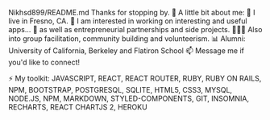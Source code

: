 Nikhsd899/README.md
Thanks for stopping by.
👋 A little bit about me:
🌲 I live in Fresno, CA.
🤟 I am interested in working on interesting and useful apps...
🌱 as well as entrepreneurial partnerships and side projects.
🧑‍🤝‍🧑 Also into group facilitation, community building and volunteerism.
📊 Alumni: University of California, Berkeley and Flatiron School
📫 Message me if you'd like to connect!

⚡ My toolkit:
JAVASCRIPT, REACT, REACT ROUTER, RUBY, RUBY ON RAILS, NPM, BOOTSTRAP, POSTGRESQL, SQLITE, HTML5, CSS3, MYSQL, NODE.JS, NPM, MARKDOWN, STYLED-COMPONENTS, GIT, INSOMNIA, RECHARTS, REACT CHARTJS 2, HEROKU


                                                                         
                                                                         
